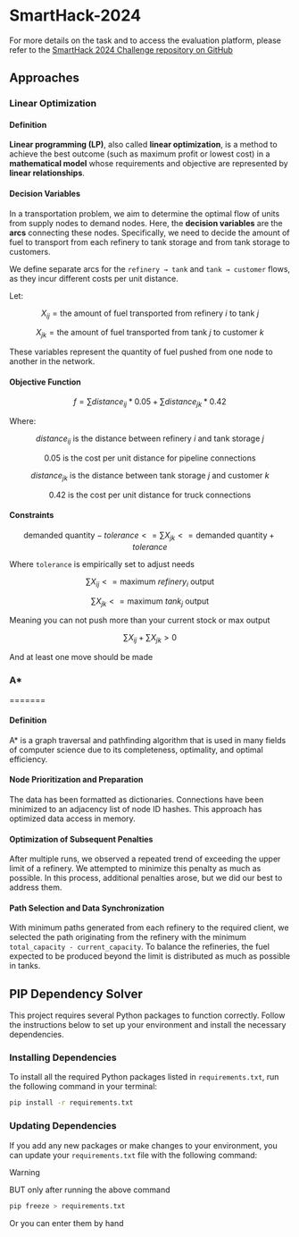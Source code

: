 # SmartHack-2024

For more details on the task and to access the evaluation platform, please refer to the [SmartHack 2024 Challenge repository on GitHub](https://github.com/skpha13/SmartHack-2024-Challenge)

## Approaches

### Linear Optimization

#### Definition

**Linear programming (LP)**, also called **linear optimization**, is a method to achieve the best outcome (such as maximum profit or lowest cost) in a **mathematical model** whose requirements and objective are represented by **linear relationships**.

#### Decision Variables

In a transportation problem, we aim to determine the optimal flow of units from supply nodes to demand nodes. Here, the **decision variables** are the **arcs** connecting these nodes. Specifically, we need to decide the amount of fuel to transport from each refinery to tank storage and from tank storage to customers.

We define separate arcs for the `refinery → tank` and `tank → customer` flows, as they incur different costs per unit distance.

Let:

```math
X_{ij} = \text{the amount of fuel transported from refinery } i \text{ to tank } j
```

```math
X_{jk} = \text{the amount of fuel transported from tank } j \text{ to customer } k
```

These variables represent the quantity of fuel pushed from one node to another in the network.

#### Objective Function

```math
f = \sum{} distance_{ij} * 0.05 + \sum{} distance_{jk} * 0.42 
```

Where:

```math
distance_{ij} \text{ is the distance between refinery } i \text{ and tank storage } j
```

```math
0.05 \text{ is the cost per unit distance for pipeline connections}
```

```math
distance_{jk} \text{ is the distance between tank storage } j \text{ and customer } k
```

```math
0.42 \text{ is the cost per unit distance for truck connections}
```

#### Constraints

```math
\text{demanded quantity} - tolerance <= \sum{} X_{jk} <= \text{demanded quantity} + tolerance
```

Where `tolerance` is empirically set to adjust needs

```math
\sum{} X_{ij} <= \text{maximum } refinery_{i} \text{ output}
```

```math
\sum{} X_{jk} <= \text{maximum } tank_{j} \text{ output}
```

Meaning you can not push more than your current stock or max output

```math
\sum{} X_{ij} + \sum{} X_{jk} > 0
```

And at least one move should be made

### A*

=======
#### Definition 

A* is a graph traversal and pathfinding algorithm that is used in many fields of computer science due to its completeness, optimality, and optimal efficiency. 

#### Node Prioritization and Preparation

The data has been formatted as dictionaries. Connections have been minimized to an adjacency list of node ID hashes. This approach has optimized data access in memory. 

#### Optimization of Subsequent Penalties

After multiple runs, we observed a repeated trend of exceeding the upper limit of a refinery. We attempted to minimize this penalty as much as possible. In this process, additional penalties arose, but we did our best to address them.

#### Path Selection and Data Synchronization

With minimum paths generated from each refinery to the required client, we selected the path originating from the refinery with the minimum `total_capacity - current_capacity`. To balance the refineries, the fuel expected to be produced beyond the limit is distributed as much as possible in tanks.

## PIP Dependency Solver

This project requires several Python packages to function correctly. Follow the instructions below to set up your environment and install the necessary dependencies.

### Installing Dependencies

To install all the required Python packages listed in `requirements.txt`, run the following command in your terminal:

```bash
pip install -r requirements.txt
```

### Updating Dependencies

If you add any new packages or make changes to your environment, you can update your `requirements.txt` file with the following command:

> [!WARNING]
> BUT only after running the above command

```bash
pip freeze > requirements.txt
```

Or you can enter them by hand 
